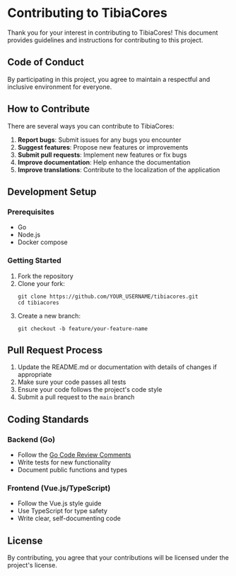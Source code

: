 # Contributing to TibiaCores

Thank you for your interest in contributing to TibiaCores! This document provides guidelines and instructions for contributing to this project.

## Code of Conduct

By participating in this project, you agree to maintain a respectful and inclusive environment for everyone.

## How to Contribute

There are several ways you can contribute to TibiaCores:

1. **Report bugs**: Submit issues for any bugs you encounter
2. **Suggest features**: Propose new features or improvements
3. **Submit pull requests**: Implement new features or fix bugs
4. **Improve documentation**: Help enhance the documentation
5. **Improve translations**: Contribute to the localization of the application

## Development Setup

### Prerequisites

- Go
- Node.js
- Docker compose

### Getting Started

1. Fork the repository
2. Clone your fork:
   ```
   git clone https://github.com/YOUR_USERNAME/tibiacores.git
   cd tibiacores
   ```
3. Create a new branch:
   ```
   git checkout -b feature/your-feature-name
   ```

## Pull Request Process

1. Update the README.md or documentation with details of changes if appropriate
2. Make sure your code passes all tests
3. Ensure your code follows the project's code style
4. Submit a pull request to the `main` branch

## Coding Standards

### Backend (Go)
- Follow the [Go Code Review Comments](https://go.dev/wiki/CodeReviewComments)
- Write tests for new functionality
- Document public functions and types

### Frontend (Vue.js/TypeScript)
- Follow the Vue.js style guide
- Use TypeScript for type safety
- Write clear, self-documenting code

## License

By contributing, you agree that your contributions will be licensed under the project's license.
